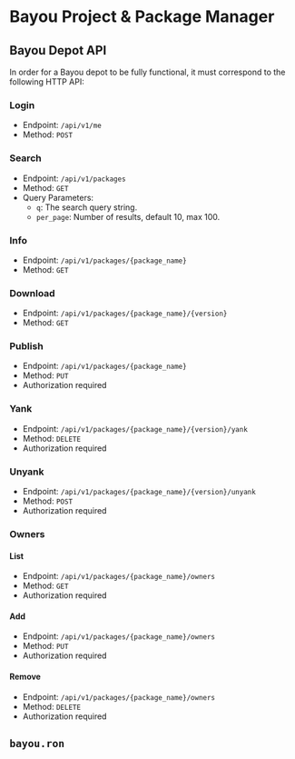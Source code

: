 # Bayou Project & Package Manager

## Bayou Depot API

In order for a Bayou depot to be fully functional, it must correspond to the following HTTP API:

### Login

 - Endpoint: `/api/v1/me`
 - Method: `POST`

### Search

 - Endpoint: `/api/v1/packages`
 - Method: `GET`
 - Query Parameters:
    - `q`: The search query string.
    - `per_page`: Number of results, default 10, max 100.

### Info

 - Endpoint: `/api/v1/packages/{package_name}`
 - Method: `GET`

### Download

 - Endpoint: `/api/v1/packages/{package_name}/{version}`
 - Method: `GET`

### Publish

 - Endpoint: `/api/v1/packages/{package_name}`
 - Method: `PUT`
 - Authorization required

### Yank

 - Endpoint: `/api/v1/packages/{package_name}/{version}/yank`
 - Method: `DELETE`
 - Authorization required

### Unyank

 - Endpoint: `/api/v1/packages/{package_name}/{version}/unyank`
 - Method: `POST`
 - Authorization required

### Owners

#### List

 - Endpoint: `/api/v1/packages/{package_name}/owners`
 - Method: `GET`
 - Authorization required

#### Add

 - Endpoint: `/api/v1/packages/{package_name}/owners`
 - Method: `PUT`
 - Authorization required

#### Remove

 - Endpoint: `/api/v1/packages/{package_name}/owners`
 - Method: `DELETE`
 - Authorization required

## `bayou.ron` 
